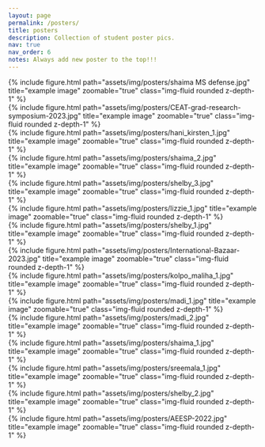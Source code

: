 ```yaml
---
layout: page
permalink: /posters/
title: posters
description: Collection of student poster pics.
nav: true
nav_order: 6
notes: Always add new poster to the top!!!
---
```


<div class="row">
    <div class="col-sm mt-3 mt-md-0">
        {% include figure.html path="assets/img/posters/shaima MS defense.jpg" title="example image" zoomable="true" class="img-fluid rounded z-depth-1" %}
    </div>
    <div class="col-sm mt-3 mt-md-0">
        {% include figure.html path="assets/img/posters/CEAT-grad-research-symposium-2023.jpg" title="example image" zoomable="true" class="img-fluid rounded z-depth-1" %}
    </div>
        <div class="col-sm mt-3 mt-md-0">
        {% include figure.html path="assets/img/posters/hani_kirsten_1.jpg" title="example image" zoomable="true" class="img-fluid rounded z-depth-1" %}
    </div>

</div>
<div class="row">
    <div class="col-sm mt-3 mt-md-0">
        {% include figure.html path="assets/img/posters/shaima_2.jpg" title="example image" zoomable="true" class="img-fluid rounded z-depth-1" %}
    </div>
    <div class="col-sm mt-3 mt-md-0">
        {% include figure.html path="assets/img/posters/shelby_3.jpg" title="example image" zoomable="true" class="img-fluid rounded z-depth-1" %}
    </div>
    <div class="col-sm mt-3 mt-md-0">
        {% include figure.html path="assets/img/posters/lizzie_1.jpg" title="example image" zoomable="true" class="img-fluid rounded z-depth-1" %}
    </div>
</div>
<div class="row">
    <div class="col-sm mt-3 mt-md-0">
        {% include figure.html path="assets/img/posters/shelby_1.jpg" title="example image" zoomable="true" class="img-fluid rounded z-depth-1" %}
    </div>
    <div class="col-sm mt-3 mt-md-0">
        {% include figure.html path="assets/img/posters/International-Bazaar-2023.jpg" title="example image" zoomable="true" class="img-fluid rounded z-depth-1" %}
    </div>
    <div class="col-sm mt-3 mt-md-0">
        {% include figure.html path="assets/img/posters/kolpo_maliha_1.jpg" title="example image" zoomable="true" class="img-fluid rounded z-depth-1" %}
    </div>
</div>
<div class="row">
    <div class="col-sm mt-3 mt-md-0">
        {% include figure.html path="assets/img/posters/madi_1.jpg" title="example image" zoomable="true" class="img-fluid rounded z-depth-1" %}
    </div>
    <div class="col-sm mt-3 mt-md-0">
        {% include figure.html path="assets/img/posters/madi_2.jpg" title="example image" zoomable="true" class="img-fluid rounded z-depth-1" %}
    </div>
    <div class="col-sm mt-3 mt-md-0">
        {% include figure.html path="assets/img/posters/shaima_1.jpg" title="example image" zoomable="true" class="img-fluid rounded z-depth-1" %}
    </div>
</div>
<div class="row">
    <div class="col-sm mt-3 mt-md-0">
        {% include figure.html path="assets/img/posters/sreemala_1.jpg" title="example image" zoomable="true" class="img-fluid rounded z-depth-1" %}
    </div>
    <div class="col-sm mt-3 mt-md-0">
        {% include figure.html path="assets/img/posters/shelby_2.jpg" title="example image" zoomable="true" class="img-fluid rounded z-depth-1" %}
    </div>
    <div class="col-sm mt-3 mt-md-0">
        {% include figure.html path="assets/img/posters/AEESP-2022.jpg" title="example image" zoomable="true" class="img-fluid rounded z-depth-1" %}
    </div>
</div>